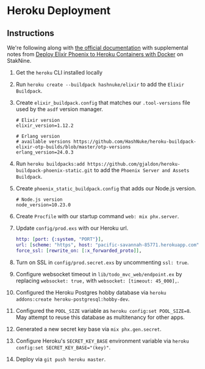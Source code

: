 # Heroku Deployment

## Instructions

We're following along with [the official documentation](https://hexdocs.pm/phoenix/1.5.9/heroku.html) with supplemental notes from [Deploy Elixir Phoenix to Heroku Containers with Docker](https://staknine.com/deploy-elixir-phoenix-heroku-containers-docker/) on StakNine.

1. Get the `heroku` CLI installed locally
2. Run `heroku create --buildpack hashnuke/elixir` to add the `Elixir Buildpack`.
3. Create `elixir_buildpack.config` that matches our `.tool-versions` file used by the `asdf` version manager.

    ```shell
    # Elixir version
    elixir_version=1.12.2

    # Erlang version
    # available versions https://github.com/HashNuke/heroku-buildpack-elixir-otp-builds/blob/master/otp-versions
    erlang_version=24.0.3
    ```

4. Run `heroku buildpacks:add https://github.com/gjaldon/heroku-buildpack-phoenix-static.git` to add the `Phoenix Server and Assets Buildpack`.
5. Create `phoenix_static_buildpack.config` that adds our Node.js version.

    ```shell
    # Node.js version
    node_version=10.23.0
    ```

6. Create `Procfile` with our startup command `web: mix phx.server`.
7. Update `config/prod.exs` with our Heroku url.

    ```elixir
    http: [port: {:system, "PORT"}],
    url: [scheme: "https", host: "pacific-savannah-85771.herokuapp.com", port: 443],
    force_ssl: [rewrite_on: [:x_forwarded_proto]],
    ```

8. Turn on SSL in `config/prod.secret.exs` by uncommenting `ssl: true`.
9. Configure websocket timeout in `lib/todo_mvc_web/endpoint.ex` by replacing `websocket: true,` with `websocket: [timeout: 45_000],`.
10. Configured the Heroku Postgres hobby database via `heroku addons:create heroku-postgresql:hobby-dev`.
11. Configured the `POOL_SIZE` variable as `heroku config:set POOL_SIZE=8`. May attempt to reuse this database as multitenancy for other apps.
12. Generated a new secret key base via `mix phx.gen.secret`.
13. Configure Heroku's `SECRET_KEY_BASE` environment variable via `heroku config:set SECRET_KEY_BASE="(key)"`.
14. Deploy via `git push heroku master`.
